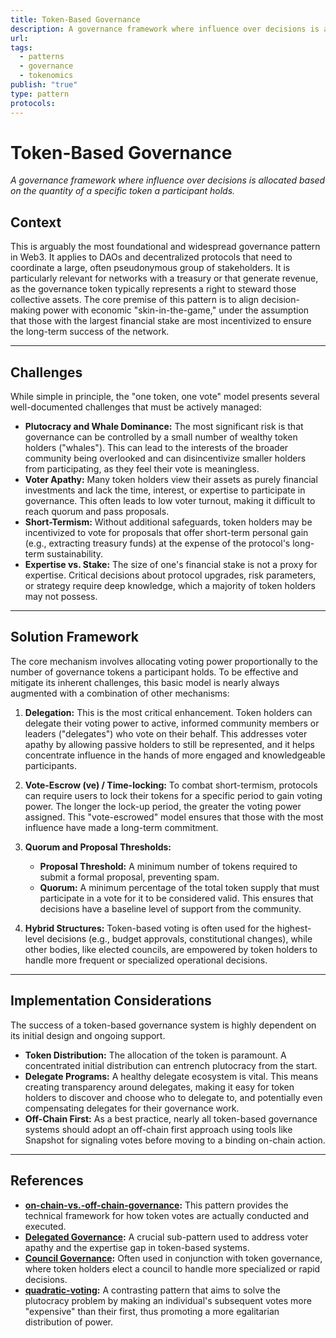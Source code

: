 ```yaml
---
title: Token-Based Governance
description: A governance framework where influence over decisions is allocated based on the quantity of a specific token a participant holds.
url: 
tags:
  - patterns
  - governance
  - tokenomics
publish: "true"
type: pattern
protocols: 
---
```

# Token-Based Governance

_A governance framework where influence over decisions is allocated based on the quantity of a specific token a participant holds._

## Context

This is arguably the most foundational and widespread governance pattern in Web3. It applies to DAOs and decentralized protocols that need to coordinate a large, often pseudonymous group of stakeholders. It is particularly relevant for networks with a treasury or that generate revenue, as the governance token typically represents a right to steward those collective assets. The core premise of this pattern is to align decision-making power with economic "skin-in-the-game," under the assumption that those with the largest financial stake are most incentivized to ensure the long-term success of the network.

---

## Challenges

While simple in principle, the "one token, one vote" model presents several well-documented challenges that must be actively managed:

*   **Plutocracy and Whale Dominance:** The most significant risk is that governance can be controlled by a small number of wealthy token holders ("whales"). This can lead to the interests of the broader community being overlooked and can disincentivize smaller holders from participating, as they feel their vote is meaningless.
*   **Voter Apathy:** Many token holders view their assets as purely financial investments and lack the time, interest, or expertise to participate in governance. This often leads to low voter turnout, making it difficult to reach quorum and pass proposals.
*   **Short-Termism:** Without additional safeguards, token holders may be incentivized to vote for proposals that offer short-term personal gain (e.g., extracting treasury funds) at the expense of the protocol's long-term sustainability.
*   **Expertise vs. Stake:** The size of one's financial stake is not a proxy for expertise. Critical decisions about protocol upgrades, risk parameters, or strategy require deep knowledge, which a majority of token holders may not possess.

---

## Solution Framework

The core mechanism involves allocating voting power proportionally to the number of governance tokens a participant holds. To be effective and mitigate its inherent challenges, this basic model is nearly always augmented with a combination of other mechanisms:

1.  **Delegation:** This is the most critical enhancement. Token holders can delegate their voting power to active, informed community members or leaders ("delegates") who vote on their behalf. This addresses voter apathy by allowing passive holders to still be represented, and it helps concentrate influence in the hands of more engaged and knowledgeable participants.

2.  **Vote-Escrow (ve) / Time-locking:** To combat short-termism, protocols can require users to lock their tokens for a specific period to gain voting power. The longer the lock-up period, the greater the voting power assigned. This "vote-escrowed" model ensures that those with the most influence have made a long-term commitment.

3.  **Quorum and Proposal Thresholds:**
    *   **Proposal Threshold:** A minimum number of tokens required to submit a formal proposal, preventing spam.
    *   **Quorum:** A minimum percentage of the total token supply that must participate in a vote for it to be considered valid. This ensures that decisions have a baseline level of support from the community.

4.  **Hybrid Structures:** Token-based voting is often used for the highest-level decisions (e.g., budget approvals, constitutional changes), while other bodies, like elected councils, are empowered by token holders to handle more frequent or specialized operational decisions.

---

## Implementation Considerations

The success of a token-based governance system is highly dependent on its initial design and ongoing support.

*   **Token Distribution:** The allocation of the token is paramount. A concentrated initial distribution can entrench plutocracy from the start.
*   **Delegate Programs:** A healthy delegate ecosystem is vital. This means creating transparency around delegates, making it easy for token holders to discover and choose who to delegate to, and potentially even compensating delegates for their governance work.
*   **Off-Chain First:** As a best practice, nearly all token-based governance systems should adopt an off-chain first approach using tools like Snapshot for signaling votes before moving to a binding on-chain action.

---

## References

*   **[on-chain-vs.-off-chain-governance](/notes/rpp/rpp-working-docs/on-chain-vs.-off-chain-governance.md):** This pattern provides the technical framework for how token votes are actually conducted and executed.
*   **[Delegated Governance](/delegated-governance.md):** A crucial sub-pattern used to address voter apathy and the expertise gap in token-based systems.
*   **[Council Governance](/council-governance.md):** Often used in conjunction with token governance, where token holders elect a council to handle more specialized or rapid decisions.
*   **[quadratic-voting](/notes/rpp/rpp-working-docs/quadratic-voting.md):** A contrasting pattern that aims to solve the plutocracy problem by making an individual's subsequent votes more "expensive" than their first, thus promoting a more egalitarian distribution of power.